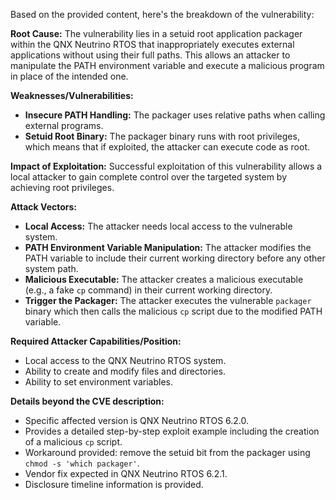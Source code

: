 Based on the provided content, here's the breakdown of the vulnerability:

**Root Cause:**
The vulnerability lies in a setuid root application packager within the QNX Neutrino RTOS that inappropriately executes external applications without using their full paths. This allows an attacker to manipulate the PATH environment variable and execute a malicious program in place of the intended one.

**Weaknesses/Vulnerabilities:**
- **Insecure PATH Handling:** The packager uses relative paths when calling external programs.
- **Setuid Root Binary:** The packager binary runs with root privileges, which means that if exploited, the attacker can execute code as root.

**Impact of Exploitation:**
Successful exploitation of this vulnerability allows a local attacker to gain complete control over the targeted system by achieving root privileges.

**Attack Vectors:**
- **Local Access:** The attacker needs local access to the vulnerable system.
- **PATH Environment Variable Manipulation:** The attacker modifies the PATH variable to include their current working directory before any other system path.
- **Malicious Executable:** The attacker creates a malicious executable (e.g., a fake `cp` command) in their current working directory.
- **Trigger the Packager:** The attacker executes the vulnerable `packager` binary which then calls the malicious `cp` script due to the modified PATH variable.

**Required Attacker Capabilities/Position:**
- Local access to the QNX Neutrino RTOS system.
- Ability to create and modify files and directories.
- Ability to set environment variables.

**Details beyond the CVE description:**
- Specific affected version is QNX Neutrino RTOS 6.2.0.
- Provides a detailed step-by-step exploit example including the creation of a malicious `cp` script.
- Workaround provided: remove the setuid bit from the packager using `chmod -s 'which packager'`.
- Vendor fix expected in QNX Neutrino RTOS 6.2.1.
- Disclosure timeline information is provided.
